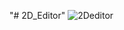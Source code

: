 "# 2D_Editor" 
![2Deditor](https://github.com/Alpkazancioglu/2D_Editor/assets/142067153/738ee9a3-ac1c-4935-82b9-a0677ff84cc1)
